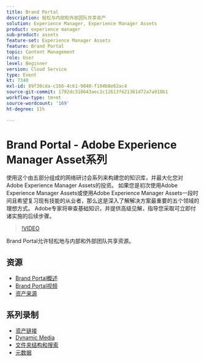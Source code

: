```yaml
---
title: Brand Portal
description: 轻松与内部和外部团队共享资产
solution: Experience Manager, Experience Manager Assets
product: experience manager
sub-product: assets
feature-set: Experience Manager Assets
feature: Brand Portal
topic: Content Management
role: User
level: Beginner
version: Cloud Service
type: Event
kt: 7340
exl-id: 89f30cda-c166-4c61-9840-f104b8e62ac4
source-git-commit: 1792dc318643aec2c12613f621361d72a7a918b1
workflow-type: tm+mt
source-wordcount: '169'
ht-degree: 11%

---
```


# Brand Portal - Adobe Experience Manager Asset系列

使用这个由五部分组成的网络研讨会系列来构建您的知识库，并最大化您对Adobe Experience Manager Assets的投资。 如果您是初次使用Adobe Experience Manager Assets或使用Adobe Experience Manager Assets一段时间且希望复习现有技能的从业者，那么这是深入了解解决方案最重要的五个领域的理想方式。 Adobe专家将审查基础知识，并提供高级见解，指导您采取可立即付诸实施的后续步骤。

>[!VIDEO](https://video.tv.adobe.com/v/332133/?quality=12&learn=on&hidetitle=true)

Brand Portal允许轻松地与内部和外部团队共享资源。

## 资源

* [Brand Portal概述](https://experienceleague.adobe.com/docs/experience-manager-brand-portal/using/introduction/brand-portal.html)
* [Brand Portal视频](https://experienceleague.adobe.com/docs/experience-manager-learn/assets/sharing/brand-portal/brand-portal.html)
* [资产来源](https://experienceleague.adobe.com/docs/experience-manager-brand-portal/using/asset-sourcing-in-brand-portal/brand-portal-asset-sourcing.html?lang=zh-Hans)

## 系列录制

* [资产链接](asset-link.md)
* [Dynamic Media](dynamic-media.md)
* [文件夹结构和搜索](folder-structure-search.md)
* [元数据](metadata.md)
